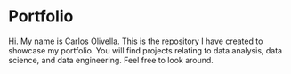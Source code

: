 # Portfolio

Hi. My name is Carlos Olivella. This is the repository I have created to showcase my portfolio. You will find projects relating to data analysis, data science, and data engineering. Feel free to look around.
